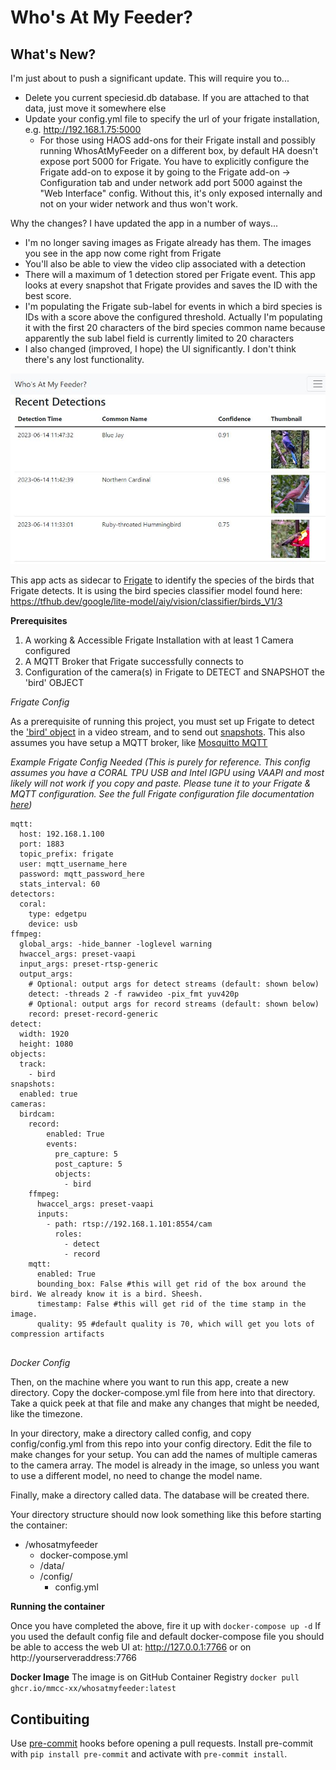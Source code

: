 # Who's At My Feeder?
## What's New?
I'm just about to push a significant update. This will require you to...
* Delete you current speciesid.db database. If you are attached to that data, just move it somewhere else
* Update your config.yml file to specify the url of your frigate installation, e.g. http://192.168.1.75:5000
  * For those using HAOS add-ons for their Frigate install and possibly running WhosAtMyFeeder on a different box, by default HA doesn't expose port 5000 for Frigate. You have to explicitly configure the Frigate add-on to expose it by going to the Frigate add-on -> Configuration tab and under network add port 5000 against the "Web Interface" config. Without this, it's only exposed internally and not on your wider network and thus won't work.

Why the changes? I have updated the app in a number of ways...
* I'm no longer saving images as Frigate already has them. The images you see in the app now come right from Frigate
* You'll also be able to view the video clip associated with a detection
* There will a maximum of 1 detection stored per Frigate event. This app looks at every snapshot that Frigate provides and
saves the ID with the best score.
* I'm populating the Frigate sub-label for events in which a bird species is IDs with a score above the configured threshold.
Actually I'm populating it with the first 20 characters of the bird species common name because apparently the sub label
field is currently limited to 20 characters
* I also changed (improved, I hope) the UI significantly. I don't think there's any lost functionality.

![screenshot](screenshot2.jpg)

This app acts as sidecar to [Frigate](https://frigate.video/) to identify the species of
the birds that Frigate detects. It is using the bird species classifier model found here: https://tfhub.dev/google/lite-model/aiy/vision/classifier/birds_V1/3

**Prerequisites**

1. A working & Accessible Frigate Installation with at least 1 Camera configured
2. A MQTT Broker that Frigate successfully connects to
3. Configuration of the camera(s) in Frigate to DETECT and SNAPSHOT the 'bird' OBJECT

*Frigate Config*

As a prerequisite of running this project, you must set up Frigate to detect the ['bird' object](https://docs.frigate.video/configuration/objects) in a video stream, and
to send out [snapshots](https://docs.frigate.video/configuration/snapshots). This also assumes you have setup a MQTT broker, like [Mosquitto MQTT](https://github.com/eclipse/mosquitto)

*Example Frigate Config Needed 
(This is purely for reference. This config assumes you have a CORAL TPU USB and Intel IGPU using VAAPI and most likely will not work if you copy and paste. Please tune it to your Frigate & MQTT configuration. See the full Frigate configuration file documentation [here](https://docs.frigate.video/configuration/))*

```
mqtt:
  host: 192.168.1.100
  port: 1883
  topic_prefix: frigate
  user: mqtt_username_here
  password: mqtt_password_here
  stats_interval: 60
detectors:
  coral:
    type: edgetpu
    device: usb
ffmpeg:
  global_args: -hide_banner -loglevel warning
  hwaccel_args: preset-vaapi
  input_args: preset-rtsp-generic
  output_args:
    # Optional: output args for detect streams (default: shown below)
    detect: -threads 2 -f rawvideo -pix_fmt yuv420p
    # Optional: output args for record streams (default: shown below)
    record: preset-record-generic
detect:
  width: 1920
  height: 1080
objects:
  track:
    - bird
snapshots:
  enabled: true
cameras:
  birdcam:
    record:
        enabled: True
        events:
          pre_capture: 5
          post_capture: 5
          objects:
            - bird
    ffmpeg:
      hwaccel_args: preset-vaapi
      inputs:
        - path: rtsp://192.168.1.101:8554/cam
          roles:
            - detect
            - record
    mqtt:
      enabled: True
      bounding_box: False #this will get rid of the box around the bird. We already know it is a bird. Sheesh.
      timestamp: False #this will get rid of the time stamp in the image. 
      quality: 95 #default quality is 70, which will get you lots of compression artifacts
      
```

*Docker Config*

Then, on the machine where you want to run this app, create a new directory. Copy
the docker-compose.yml file from here into that directory. Take a quick peek
at that file and make any changes that might be needed, like the timezone.

In your directory, make a directory called config, and copy config/config.yml from this repo
into your config directory. Edit the file to make changes for your setup. You can add the names
of multiple cameras to the camera array. The model is already
in the image, so unless you want to use a different model, no need to change the
model name.

Finally, make a directory called data. The database will be created there.

Your directory structure should now look something like this before starting the container:
* /whosatmyfeeder
    * docker-compose.yml
    * /data/
    * /config/
        * config.yml

**Running the container**

Once you have completed the above, fire it up with `docker-compose up -d` 
If you used the default config file and default docker-compose file you should be able to access the web UI at: 
http://127.0.0.1:7766 or on http://yourserveraddress:7766

**Docker Image**
The image is on GitHub Container Registry `docker pull ghcr.io/mmcc-xx/whosatmyfeeder:latest`

## Contibuiting
Use [pre-commit](https://pre-commit.com/) hooks before opening a pull requests.
Install pre-commit with `pip install pre-commit` and activate with `pre-commit install`.